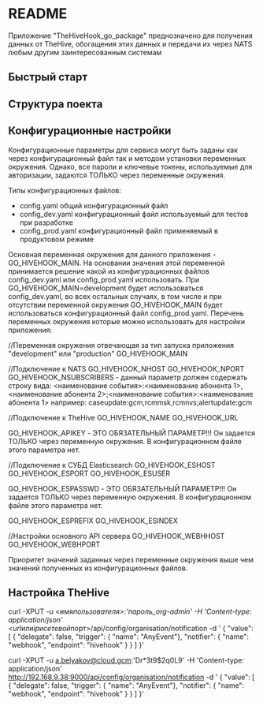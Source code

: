 # README

Приложение "TheHiveHook_go_package" преднозначено для получения данных от TheHive, обогащения этих данных
и передачи их через NATS любым другим заинтересованным системам

## Быстрый старт

## Структура поекта

## Конфигурационные настройки

Конфигурационные параметры для сервиса могут быть заданы как через конфигурационный файл так и методом установки переменных окружения. Однако, все пароли и
ключевые токены, используемые для авторизации, задаются ТОЛЬКО через переменные окружения.

Типы конфигурационных файлов:

- config.yaml общий конфигурационный файл
- config_dev.yaml конфигурационный файл используемый для тестов при разработке
- config_prod.yaml конфигурационный файл применяемый в продуктовом режиме

Основная переменная окружения для данного приложения - GO_HIVEHOOK_MAIN. На основании значения этой переменной принимается решение какой из конфигурационных файлов config_dev.yaml или config_prod.yaml использовать. При GO_HIVEHOOK_MAIN=development будет использоваться config_dev.yaml, во всех остальных случаях, в том числе и при отсутствии переменной окружения GO_HIVEHOOK_MAIN будет использоваться конфигурационный файл config_prod.yaml. Перечень переменных окружения которые можно использовать для настройки приложения:

//Переменная окружения отвечающая за тип запуска приложения "development" или "production"
GO_HIVEHOOK_MAIN

//Подключение к NATS
GO_HIVEHOOK_NHOST
GO_HIVEHOOK_NPORT
GO_HIVEHOOK_NSUBSCRIBERS - данный параметр должен содержать строку вида:
<наименование события>:<наименование абонента 1>,<наименование абонента 2>;<наименование события>:<наименование абонента 1>
например:
caseupdate:gcm,rcmmsk,rcmnvs;alertupdate:gcm

//Подключение к TheHive
GO_HIVEHOOK_NAME
GO_HIVEHOOK_URL

GO_HIVEHOOK_APIKEY - ЭТО ОБЯЗАТЕЛЬНЫЙ ПАРАМЕТР!!!
Он задается ТОЛЬКО через переменную окружения. В конфигурационном
файле этого параметра нет.

//Подключение к СУБД Elasticsearch
GO_HIVEHOOK_ESHOST
GO_HIVEHOOK_ESPORT
GO_HIVEHOOK_ESUSER

GO_HIVEHOOK_ESPASSWD - ЭТО ОБЯЗАТЕЛЬНЫЙ ПАРАМЕТР!!! Он задается ТОЛЬКО через переменную окружения. В конфигурационном
файле этого параметра нет.

GO_HIVEHOOK_ESPREFIX
GO_HIVEHOOK_ESINDEX

//Настройки основного API сервера
GO_HIVEHOOK_WEBHHOST
GO_HIVEHOOK_WEBHPORT

Приоритет значений заданных через переменные окружения выше чем значений полученных из конфигурационных файлов.

## Настройка TheHive

curl -XPUT -u <имя*пользователя>:'пароль_org-admin' -H 'Content-type: application/json' <url*или*ip*и*сетевой*порт>/api/config/organisation/notification -d '
{
"value": [
{
"delegate": false,
"trigger": { "name": "AnyEvent"},
"notifier": { "name": "webhook", "endpoint": "hivehook" }
}
]
}'

curl -XPUT -u a.belyakov@cloud.gcm:'Dr\*3t9$2q0L9' -H 'Content-type: application/json' http://192.168.9.38:9000/api/config/organisation/notification -d '
{
"value": [
{
"delegate": false,
"trigger": { "name": "AnyEvent"},
"notifier": { "name": "webhook", "endpoint": "hivehook" }
}
]
}'
